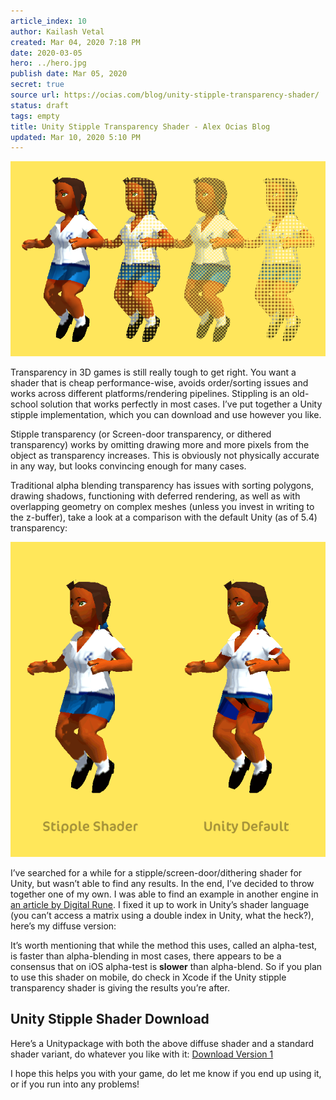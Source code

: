 ```yaml
---
article_index: 10
author: Kailash Vetal
created: Mar 04, 2020 7:18 PM
date: 2020-03-05
hero: ../hero.jpg
publish date: Mar 05, 2020
secret: true
source url: https://ocias.com/blog/unity-stipple-transparency-shader/
status: draft
tags: empty
title: Unity Stipple Transparency Shader - Alex Ocias Blog
updated: Mar 10, 2020 5:10 PM
---
```

![10/lemonTransparency5-825x510.png](10/lemonTransparency5-825x510.png)

Transparency in 3D games is still really tough to get right. You want a shader that is cheap performance-wise, avoids order/sorting issues and works across different platforms/rendering pipelines. Stippling is an old-school solution that works perfectly in most cases. I’ve put together a Unity stipple implementation, which you can download and use however you like.

Stipple transparency (or Screen-door transparency, or dithered transparency) works by omitting drawing more and more pixels from the object as transparency increases. This is obviously not physically accurate in any way, but looks convincing enough for many cases.

Traditional alpha blending transparency has issues with sorting polygons, drawing shadows, functioning with deferred rendering, as well as with overlapping geometry on complex meshes (unless you invest in writing to the z-buffer), take a look at a comparison with the default Unity (as of 5.4) transparency:

![10/UnityIssues-1.gif](10/UnityIssues-1.gif)

I’ve searched for a while for a stipple/screen-door/dithering shader for Unity, but wasn’t able to find any results. In the end, I’ve decided to throw together one of my own. I was able to find an example in another engine in [an article by Digital Rune](https://www.digitalrune.com/Blog/Post/1743/Screen-Door-Transparency). I fixed it up to work in Unity’s shader language (you can’t access a matrix using a double index in Unity, what the heck?), here’s my diffuse version:

It’s worth mentioning that while the method this uses, called an alpha-test, is faster than alpha-blending in most cases, there appears to be a consensus that on iOS alpha-test is **slower** than alpha-blend. So if you plan to use this shader on mobile, do check in Xcode if the Unity stipple transparency shader is giving the results you’re after.

## Unity Stipple Shader Download

Here’s a Unitypackage with both the above diffuse shader and a standard shader variant, do whatever you like with it: [Download Version 1](https://ocias.com/blog/wp-content/uploads/2016/06/OciasStippleShadersV1.unitypackage)

I hope this helps you with your game, do let me know if you end up using it, or if you run into any problems!
